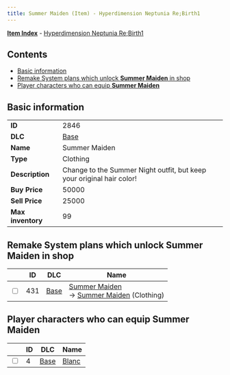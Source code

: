 ```yaml
---
title: Summer Maiden (Item) - Hyperdimension Neptunia Re;Birth1
---
```


[**Item Index**](/neptunia/rb1/item/index.html) - [Hyperdimension Neptunia Re;Birth1](/neptunia/rb1)

## Contents

- [Basic information](#basic-information)
- [Remake System plans which unlock **Summer Maiden** in shop](#remake-system-plans-which-unlock-summer-maiden-in-shop)
- [Player characters who can equip **Summer Maiden**](#player-characters-who-can-equip-summer-maiden)
## Basic information

|   |   |
| -- | -- |
| **ID** | 2846 |
| **DLC** | [Base](/neptunia/rb1/dlc/1-base.html) |
| **Name** | Summer Maiden |
| **Type** | Clothing |
| **Description** | Change to the Summer Night outfit, but keep your original hair color! |
| **Buy Price** | 50000 |
| **Sell Price** | 25000 |
| **Max inventory** | 99 |


## Remake System plans which unlock **Summer Maiden** in shop

|    | ID | DLC | Name |
| -- | -- | --- | ---- |
| <input type="checkbox" id="rb1-remake-1-431" class="trackbox" /> | 431 | [Base](/neptunia/rb1/dlc/1-base.html) | [Summer Maiden](/neptunia/rb1/remake/1-431-summer-maiden.html)<br /> → [Summer Maiden](/neptunia/rb1/item/1-2846-summer-maiden.html) (Clothing) |


## Player characters who can equip **Summer Maiden**

|    | ID | DLC | Name |
| -- | -- | --- | ---- |
| <input type="checkbox" id="rb1-player-1-4" class="trackbox" /> | 4 | [Base](/neptunia/rb1/dlc/1-base.html) | [Blanc](/neptunia/rb1/player/1-4-blanc.html) |
